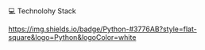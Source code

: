 💻 Technolohy Stack


https://img.shields.io/badge/Python-#3776AB?style=flat-square&logo=Python&logoColor=white
